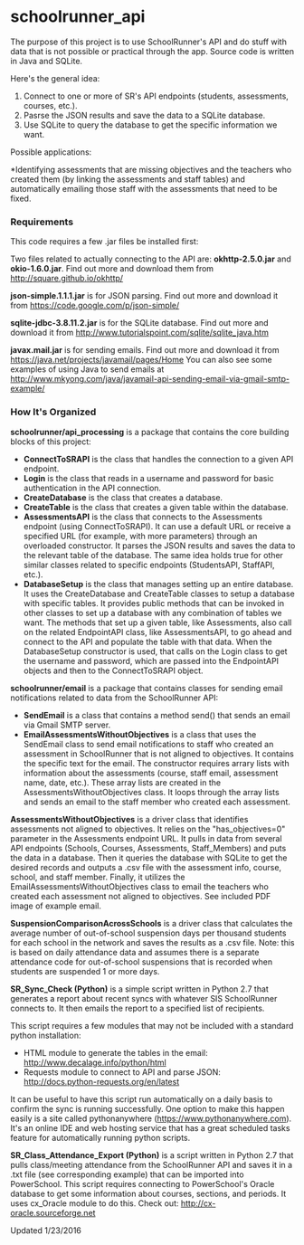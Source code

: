 # schoolrunner_api
The purpose of this project is to use SchoolRunner's API and do stuff with data that is not possible or practical through the app.  Source code is written in Java and SQLite.

Here's the general idea:

1. Connect to one or more of SR's API endpoints (students, assessments, courses, etc.).
2. Pasrse the JSON results and save the data to a SQLite database.
3. Use SQLite to query the database to get the specific information we want.

Possible applications:

*Identifying assessments that are missing objectives and the teachers who created them (by linking the assessments and staff tables) and automatically emailing those staff with the assessments that need to be fixed.

### Requirements
This code requires a few .jar files be installed first:

Two files related to actually connecting to the API are: **okhttp-2.5.0.jar** and **okio-1.6.0.jar**.  Find out more and download them from http://square.github.io/okhttp/

**json-simple.1.1.1.jar** is for JSON parsing.  Find out more and download it from https://code.google.com/p/json-simple/

**sqlite-jdbc-3.8.11.2.jar** is for the SQLite database.  Find out more and download it from http://www.tutorialspoint.com/sqlite/sqlite_java.htm

**javax.mail.jar** is for sending emails.  Find out more and download it from https://java.net/projects/javamail/pages/Home  You can also see some examples of using Java to send emails at http://www.mkyong.com/java/javamail-api-sending-email-via-gmail-smtp-example/

### How It's Organized
**schoolrunner/api_processing** is a package that contains the core building blocks of this project:

* **ConnectToSRAPI** is the class that handles the connection to a given API endpoint.
* **Login** is the class that reads in a username and password for basic authentication in the API connection.
* **CreateDatabase** is the class that creates a database.
* **CreateTable** is the class that creates a given table within the database.
* **AssessmentsAPI** is the class that connects to the Assessments endpoint (using ConnectToSRAPI).  It can use a default URL or receive a specified URL (for example, with more parameters) through an overloaded constructor.  It parses the JSON results and saves the data to the relevant table of the database.  The same idea holds true for other similar classes related to specific endpoints (StudentsAPI, StaffAPI, etc.).
* **DatabaseSetup** is the class that manages setting up an entire database.  It uses the CreateDatabase and CreateTable classes to setup a database with specific tables.  It provides public methods that can be invoked in other classes to set up a database with any combination of tables we want.  The methods that set up a given table, like Assessments, also call on the related EndpointAPI class, like AssessmentsAPI, to go ahead and connect to the API and populate the table with that data.  When the DatabaseSetup constructor is used, that calls on the Login class to get the username and password, which are passed into the EndpointAPI objects and then to the ConnectToSRAPI object.

**schoolrunner/email** is a package that contains classes for sending email notifications related to data from the SchoolRunner API:

* **SendEmail** is a class that contains a method send() that sends an email via Gmail SMTP server.
* **EmailAssessmentsWithoutObjectives** is a class that uses the SendEmail class to send email notifications to staff who created an assessment in SchoolRunner that is not aligned to objectives.  It contains the specific text for the email.  The constructor requires arrary lists with information about the assessments (course, staff email, assessment name, date, etc.).  These array lists are created in the AssessmentsWithoutObjectives class.  It loops through the array lists and sends an email to the staff member who created each assessment.

**AssessmentsWithoutObjectives** is a driver class that identifies assessments not aligned to objectives. It relies on the "has_objectives=0" parameter in the Assessments endpoint URL.  It pulls in data from several API endpoints (Schools, Courses, Assessments, Staff_Members) and puts the data in a database.  Then it queries the database with SQLite to get the desired records and outputs a .csv file with the assessment info, course, school, and staff member.  Finally, it utilizes the EmailAssessmentsWithoutObjectives class to email the teachers who created each assessment not aligned to objectives.  See included PDF image of example email.

**SuspensionComparisonAcrossSchools** is a driver class that calculates the average number of out-of-school suspension days per thousand students for each school in the network and saves the results as a .csv file.  Note: this is based on daily attendance data and assumes there is a separate attendance code for out-of-school suspensions that is recorded when students are suspended 1 or more days.

**SR_Sync_Check (Python)** is a simple script written in Python 2.7 that generates a report about recent syncs with whatever SIS SchoolRunner connects to.  It then emails the report to a specified list of recipients. 

This script requires a few modules that may not be included with a standard python installation:

* HTML module to generate the tables in the email: http://www.decalage.info/python/html
* Requests module to connect to API and parse JSON: http://docs.python-requests.org/en/latest

It can be useful to have this script run automatically on a daily basis to confirm the sync is running successfully.  One option to make this happen easily is a site called pythonanywhere (https://www.pythonanywhere.com).  It's an online IDE and web hosting service that has a great scheduled tasks feature for automatically running python scripts.

**SR_Class_Attendance_Export (Python)** is a script written in Python 2.7 that pulls class/meeting attendance from the SchoolRunner API and saves it in a .txt file (see corresponding example) that can be imported into PowerSchool.  This script requires connecting to PowerSchool's Oracle database to get some information about courses, sections, and periods.  It uses cx_Oracle module to do this.  Check out: http://cx-oracle.sourceforge.net

Updated 1/23/2016
